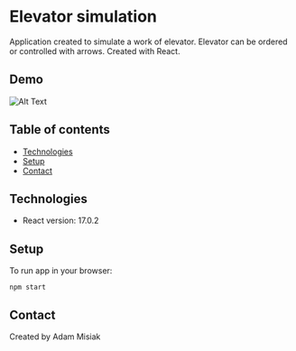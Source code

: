 # Elevator simulation

Application created to simulate a work of elevator. Elevator can be ordered or controlled with arrows.  Created with React.

## Demo
![Alt Text](https://media.giphy.com/media/XBLBUYrBypcfbCCFON/giphy.gif)

## Table of contents
* [Technologies](#technologies)
* [Setup](#setup)
* [Contact](#contact)

## Technologies
* React version: 17.0.2

## Setup
To run app in your browser:
```
npm start
```

## Contact
Created by Adam Misiak
